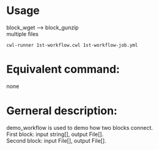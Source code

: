 # Usage
block_wget --> block_gunzip  
multiple files
```
cwl-runner 1st-workflow.cwl 1st-workflow-job.yml
```

# Equivalent command: 
none

# Gerneral description:
  demo_workflow is used to demo how two blocks connect.  
First block: input string[], output File[].  
Second block: input File[], output File[].  

